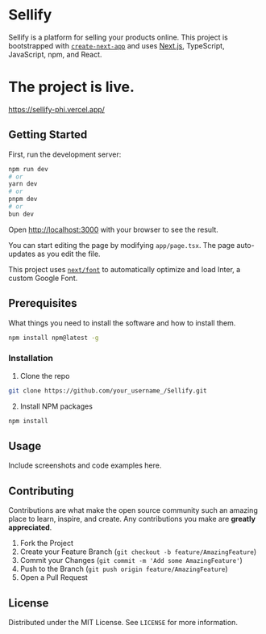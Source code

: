 # Sellify

Sellify is a platform for selling your products online. This project is bootstrapped with [`create-next-app`](https://github.com/vercel/next.js/tree/canary/packages/create-next-app) and uses [Next.js](https://nextjs.org/), TypeScript, JavaScript, npm, and React.

# The project is live.

https://sellify-phi.vercel.app/

## Getting Started

First, run the development server:

```bash
npm run dev
# or
yarn dev
# or
pnpm dev
# or
bun dev
```

Open [http://localhost:3000](http://localhost:3000) with your browser to see the result.

You can start editing the page by modifying `app/page.tsx`. The page auto-updates as you edit the file.

This project uses [`next/font`](https://nextjs.org/docs/basic-features/font-optimization) to automatically optimize and load Inter, a custom Google Font.

## Prerequisites

What things you need to install the software and how to install them.

```bash
npm install npm@latest -g
```

### Installation

1. Clone the repo
```bash
git clone https://github.com/your_username_/Sellify.git
```
2. Install NPM packages
```bash
npm install
```

## Usage

Include screenshots and code examples here.

## Contributing

Contributions are what make the open source community such an amazing place to learn, inspire, and create. Any contributions you make are **greatly appreciated**.

1. Fork the Project
2. Create your Feature Branch (`git checkout -b feature/AmazingFeature`)
3. Commit your Changes (`git commit -m 'Add some AmazingFeature'`)
4. Push to the Branch (`git push origin feature/AmazingFeature`)
5. Open a Pull Request

## License

Distributed under the MIT License. See `LICENSE` for more information.

```
